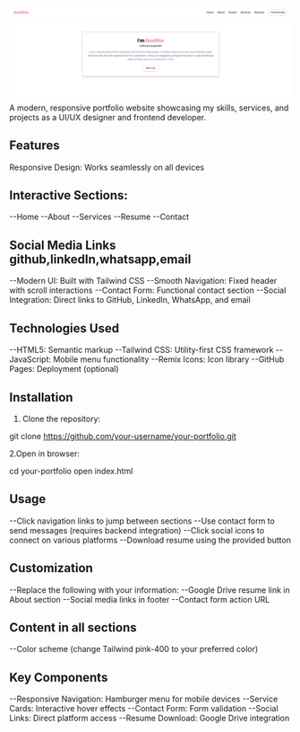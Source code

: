 ![portfolio overview](image.png)
A modern, responsive portfolio website showcasing my skills, services, and projects as a UI/UX designer and frontend developer.

## Features ##
Responsive Design: Works seamlessly on all devices

## Interactive Sections: ##

--Home
--About
--Services
--Resume
--Contact

## Social Media Links github,linkedIn,whatsapp,email ##

--Modern UI: Built with Tailwind CSS
--Smooth Navigation: Fixed header with scroll interactions
--Contact Form: Functional contact section
--Social Integration: Direct links to GitHub, LinkedIn, WhatsApp, and email

## Technologies Used ##

--HTML5: Semantic markup
--Tailwind CSS: Utility-first CSS framework
--JavaScript: Mobile menu functionality
--Remix Icons: Icon library
--GitHub Pages: Deployment (optional)

## Installation ##

  1. Clone the repository:
    
  git clone https://github.com/your-username/your-portfolio.git

  2.Open in browser:
 
  cd your-portfolio
  open index.html

 ## Usage ##

--Click navigation links to jump between sections
--Use contact form to send messages (requires backend integration)
--Click social icons to connect on various platforms
--Download resume using the provided button

## Customization ##

--Replace the following with your information:
--Google Drive resume link in About section
--Social media links in footer
--Contact form action URL

## Content in all sections ##

--Color scheme (change Tailwind pink-400 to your preferred color)

## Key Components ##

--Responsive Navigation: Hamburger menu for mobile devices
--Service Cards: Interactive hover effects
--Contact Form: Form validation
--Social Links: Direct platform access
--Resume Download: Google Drive integration
